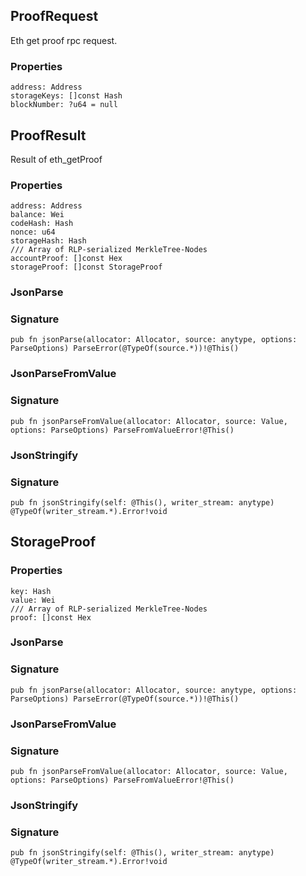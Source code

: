 ## ProofRequest

Eth get proof rpc request.

### Properties

```zig
address: Address
storageKeys: []const Hash
blockNumber: ?u64 = null
```

## ProofResult

Result of eth_getProof

### Properties

```zig
address: Address
balance: Wei
codeHash: Hash
nonce: u64
storageHash: Hash
/// Array of RLP-serialized MerkleTree-Nodes
accountProof: []const Hex
storageProof: []const StorageProof
```

### JsonParse
### Signature

```zig
pub fn jsonParse(allocator: Allocator, source: anytype, options: ParseOptions) ParseError(@TypeOf(source.*))!@This()
```

### JsonParseFromValue
### Signature

```zig
pub fn jsonParseFromValue(allocator: Allocator, source: Value, options: ParseOptions) ParseFromValueError!@This()
```

### JsonStringify
### Signature

```zig
pub fn jsonStringify(self: @This(), writer_stream: anytype) @TypeOf(writer_stream.*).Error!void
```

## StorageProof

### Properties

```zig
key: Hash
value: Wei
/// Array of RLP-serialized MerkleTree-Nodes
proof: []const Hex
```

### JsonParse
### Signature

```zig
pub fn jsonParse(allocator: Allocator, source: anytype, options: ParseOptions) ParseError(@TypeOf(source.*))!@This()
```

### JsonParseFromValue
### Signature

```zig
pub fn jsonParseFromValue(allocator: Allocator, source: Value, options: ParseOptions) ParseFromValueError!@This()
```

### JsonStringify
### Signature

```zig
pub fn jsonStringify(self: @This(), writer_stream: anytype) @TypeOf(writer_stream.*).Error!void
```

